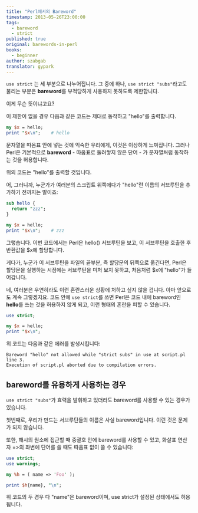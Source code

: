 ```yaml
---
title: "Perl에서의 Bareword"
timestamp: 2013-05-26T23:00:00
tags:
  - bareword
  - strict
published: true
original: barewords-in-perl
books:
  - beginner
author: szabgab
translator: gypark
---
```



`use strict` 는 세 부분으로 나누어집니다. 그 중에 하나, `use strict "subs"`라고도 불리는
부분은 <b>bareword</b>를 부적당하게 사용하지 못하도록 제한합니다.

이게 무슨 뜻이냐고요?


이 제한이 없을 경우 다음과 같은 코드는 제대로 동작하고 "hello"를 출력합니다.

```perl
my $x = hello;
print "$x\n";    # hello
```

문자열을 따옴표 안에 넣는 것에 익숙한 우리에게, 이것은 이상하게 느껴집니다.
그러나 Perl은 기본적으로 <b>bareword</b> - 따옴표로 둘러쌓지 않은 단어 - 가 문자열처럼 동작하는 것을
허용합니다.

위의 코드는 "hello"를 출력할 것입니다.

어, 그러니까, 누군가가 여러분의 스크립트 위쪽에다가 "hello"란 이름의 서브루틴을 추가하기 전까지는 말이죠:

```perl
sub hello {
  return "zzz";
}

my $x = hello;
print "$x\n";    # zzz
```

그렇습니다. 이번 코드에서는 Perl은 hello() 서브루틴을 보고, 이 서브루틴을 호출한 후 반환값을
$x에 할당합니다.

게다가, 누군가 이 서브루틴을 파일의 끝부분, 즉 할당문의 뒤쪽으로 옮긴다면, Perl은 할당문을 실행하는
시점에는 서브루틴을 미처 보지 못하고, 처음처럼 $x에 "hello"가 들어갑니다.

네, 여러분은 우연히라도 이런 혼란스러운 상황에 처하고 싶지 않을 겁니다. 아마 앞으로도 계속 그렇겠지요.
코드 안에 `use strict`를 쓰면 Perl은 코드 내에 bareword인 <b>hello</b>를 쓰는 것을 허용하지
않게 되고, 이런 형태의 혼란을 피할 수 있습니다.

```perl
use strict;

my $x = hello;
print "$x\n";
```

위 코드는 다음과 같은 에러를 발생시킵니다:

```
Bareword "hello" not allowed while "strict subs" in use at script.pl line 3.
Execution of script.pl aborted due to compilation errors.
```

## bareword를 유용하게 사용하는 경우

`use strict "subs"`가 효력을 발휘하고 있더라도 bareword를 사용할 수 있는 경우가 있습니다.

첫번째로, 우리가 만드는 서브루틴들의 이름은 사실 bareword입니다. 이런 것은 문제가 되지 않습니다.

또한, 해시의 원소에 접근할 때 중괄호 안에 bareword를 사용할 수 있고, 화살표 연산자 =>의 좌변에 단어를
쓸 때도 따옴표 없이 쓸 수 있습니다:

```perl
use strict;
use warnings;

my %h = ( name => 'Foo' );

print $h{name}, "\n";
```

위 코드의 두 경우 다 "name"은 bareword이며, use strict가 설정된 상태에서도 허용됩니다.


